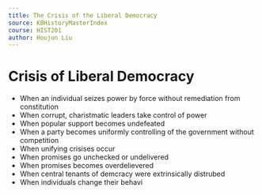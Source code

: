 ```yaml
---
title: The Crisis of the Liberal Democracy
source: KBHistoryMasterIndex
course: HIST201
author: Houjun Liu
---
```


# Crisis of Liberal Democracy
- When an individual seizes power by force without remediation from constitution
- When corrupt, charistmatic leaders take control of power
- When popular support becomes undefeated 
- When a party becomes uniformly controlling of the government without competition
- When unifying crisises occur 
- When promises go unchecked or undelivered
- When promises becomes overdelievered
- When central tenants of demcracy were extrinsically distrubed
- When individuals change their behavi


